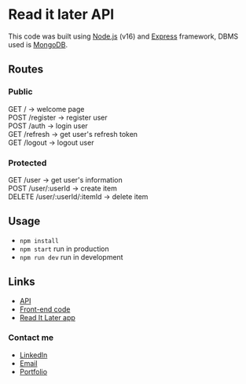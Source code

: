 # Read it later API

This code was built using [Node.js](https://nodejs.org) (v16) and [Express](https://expressjs.com/) framework, DBMS used is [MongoDB](https://www.mongodb.com/).

## Routes
### Public 
GET / &rarr; welcome page <br>
POST /register &rarr; register user <br>
POST /auth &rarr; login user <br>
GET /refresh  &rarr; get user's refresh token <br>
GET /logout  &rarr; logout user <br>

### Protected
GET /user &rarr; get user's information <br>
POST /user/:userId &rarr; create item <br>
DELETE /user/:userId/:itemId  &rarr; delete item <br>

## Usage
- `npm install`
- `npm start` run in production
- `npm run dev` run in development

## Links
- [API](https://read-it-later.onrender.com)
- [Front-end code](https://github.com/eulaliapi/read-it-later-frontend)
- [Read It Later app](https://read-it-later-56c51.web.app)

### Contact me
- [LinkedIn](https://www.linkedin.com/in/eulalia-pirone/)
- [Email](https://eulaliapi.github.io/contact-form.html)
- [Portfolio](https://eulaliapi.github.io/)
